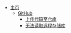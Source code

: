 - [主页](/)
  - [GitHub](/GitHub/_home)
    - [上传代码至仓库](/GitHub/20230702_github_上传仓库)
    - [无法读取远程存储库](/GitHub/20230702_github_权限拒绝访问)